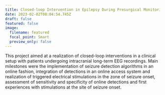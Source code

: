 ```yaml
---
title: Closed-loop Intervention in Epilepsy During Presurgical Monitoring 2
date: 2023-02-02T08:04:54.745Z
draft: false
featured: false
image:
  filename: featured
  focal_point: Smart
  preview_only: false
---
```

This project aimed at a realization of closed-loop interventions in a clinical setup with patients undergoing intracranial long-term EEG recordings. Main milestones were the implementation of seizure detection algorithms in an online fashion, integration of detections in an online access system and realization of triggered electrical stimulations in the zone of seizure onset, assessment of sensitivity and specificity of online detections and first experiences with stimulations at the site of seizure onset.